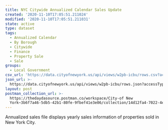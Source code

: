 ```yaml
---
title: NYC Citywide Annualized Calendar Sales Update
created: '2020-11-10T17:05:51.211024'
modified: '2020-11-10T17:05:51.211031'
state: active
type: dataset
tags:
  - Annualized Calendar
  - By Borough
  - Citywide
  - Finance
  - Property Sale
  - Sale
groups:
  - Local Government
csv_url: 'https://data.cityofnewyork.us/api/views/w2pb-icbu/rows.csv?accessType=DOWNLOAD'
json_url: >-
  https://data.cityofnewyork.us/api/views/w2pb-icbu/rows.json?accessType=DOWNLOAD
layout: post
postman_collection_url: >-
  https://thedaydasource.postman.co/workspace/City-of New
  York~3b6f7a46-5db5-42b1-80fe-9fbef41e3e06/collection/14d12fa4-7022-4ebb-af50-82a0a147ddc1
---
```

Annualized sales file displays yearly sales information of properties sold in New York City.

